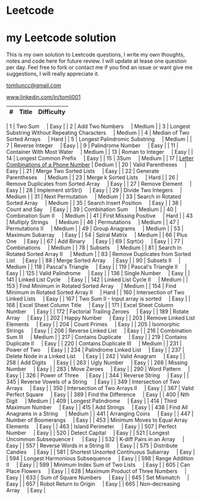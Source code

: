 # Leetcode
# my Leetcode solution

This is my own solution to Leetcode questions, I write my own thoughts, notes and code here for future review. I will update at lease one question per day. Feel free to fork or contact me if you find an issue or want give me suggestions, I will really appreciate it.

tomliuncc@gmail.com

www.linkedin.com/in/tomli001

| # | Title | Difficulty |
|---| ----- | ---------- |

| 1 | Two Sum     | Easy |
| 2 | Add Two Numbers     | Medium |
| 3 | Longest Substring Without Repeating Characters     | Medium |
| 4 | Median of Two Sorted Arrays     | Hard |
| 5 | Longest Palindromic Substring     | Medium |
| 7 | Reverse Integer     | Easy |
| 9 | Palindrome Number     | Easy |
| 11 | Container With Most Water     | Medium |
| 13 | Roman to Integer     | Easy |
| 14 | Longest Common Prefix     | Easy |
| 15 | 3Sum     | Medium |
| 17 | [Letter Combinations of a Phone Number](https://github.com/WeiqingLi1/Leetcode/blob/master/solution/17.%20Letter%20Combinations%20of%20a%20Phone%20Number.md) | Dedium |
| 20 | Valid Parentheses     | Easy |
| 21 | Merge Two Sorted Lists     | Easy |
| 22 | Generate Parentheses     | Medium |
| 23 | Merge k Sorted Lists     | Hard |
| 26 | Remove Duplicates from Sorted Array     | Easy |
| 27 | Remove Element     | Easy |
| 28 | Implement strStr()     | Easy |
| 29 | Divide Two Integers     | Medium |
| 31 | Next Permutation     | Medium |
| 33 | Search in Rotated Sorted Array     | Medium |
| 35 | Search Insert Position     | Easy |
| 38 | Count and Say     | Easy |
| 39 | Combination Sum     | Medium |
| 40 | Combination Sum II     | Medium |
| 41 | First Missing Positive     | Hard |
| 43 | Multiply Strings     | Medium |
| 46 | Permutations     | Medium |
| 47 | Permutations II     | Medium |
| 49 | Group Anagrams     | Medium |
| 53 | Maximum Subarray     | Easy |
| 54 | Spiral Matrix     | Medium |
| 66 | Plus One     | Easy |
| 67 | Add Binary     | Easy |
| 69 | Sqrt(x)     | Easy |
| 77 | Combinations     | Medium |
| 78 | Subsets     | Medium |
| 81 | Search in Rotated Sorted Array II     | Medium |
| 83 | Remove Duplicates from Sorted List     | Easy |
| 88 | Merge Sorted Array     | Easy |
| 90 | Subsets II     | Medium |
| 118 | Pascal's Triangle     | Easy |
| 119 | Pascal's Triangle II     | Easy |
| 125 | Valid Palindrome     | Easy |
| 136 | Single Number     | Easy |
| 141 | Linked List Cycle     | Easy |
| 142 | Linked List Cycle II     | Medium |
| 153 | Find Minimum in Rotated Sorted Array     | Medium |
| 154 | Find Minimum in Rotated Sorted Array II     | Hard |
| 160 | Intersection of Two Linked Lists     | Easy |
| 167 | Two Sum II - Input array is sorted     | Easy |
| 168 | Excel Sheet Column Title     | Easy |
| 171 | Excel Sheet Column Number     | Easy |
| 172 | Factorial Trailing Zeroes     | Easy |
| 189 | Rotate Array     | Easy |
| 202 | Happy Number     | Easy |
| 203 | Remove Linked List Elements     | Easy |
| 204 | Count Primes     | Easy |
| 205 | Isomorphic Strings     | Easy |
| 206 | Reverse Linked List     | Easy |
| 216 | Combination Sum III     | Medium |
| 217 | Contains Duplicate     | Easy |
| 219 | Contains Duplicate II     | Easy |
| 220 | Contains Duplicate III     | Medium |
| 231 | Power of Two     | Easy |
| 234 | Palindrome Linked List     | Easy |
| 237 | Delete Node in a Linked List     | Easy |
| 242 | Valid Anagram     | Easy |
| 258 | Add Digits     | Easy |
| 263 | Ugly Number     | Easy |
| 268 | Missing Number     | Easy |
| 283 | Move Zeroes     | Easy |
| 290 | Word Pattern     | Easy |
| 326 | Power of Three     | Easy |
| 344 | Reverse String     | Easy |
| 345 | Reverse Vowels of a String     | Easy |
| 349 | Intersection of Two Arrays     | Easy |
| 350 | Intersection of Two Arrays II     | Easy |
| 367 | Valid Perfect Square     | Easy |
| 389 | Find the Difference     | Easy |
| 400 | Nth Digit     | Medium |
| 409 | Longest Palindrome     | Easy |
| 414 | Third Maximum Number     | Easy |
| 415 | Add Strings     | Easy |
| 438 | Find All Anagrams in a String     | Medium |
| 441 | Arranging Coins     | Easy |
| 447 | Number of Boomerangs     | Easy |
| 453 | Minimum Moves to Equal Array Elements     | Easy |
| 463 | Island Perimeter     | Easy |
| 507 | Perfect Number     | Easy |
| 520 | Detect Capital     | Easy |
| 521 | Longest Uncommon Subsequence I      | Easy |
| 532 | K-diff Pairs in an Array     | Easy |
| 557 | Reverse Words in a String III     | Easy |
| 575 | Distribute Candies     | Easy |
| 581 | Shortest Unsorted Continuous Subarray     | Easy |
| 594 | Longest Harmonious Subsequence     | Easy |
| 598 | Range Addition II     | Easy |
| 599 | Minimum Index Sum of Two Lists     | Easy |
| 605 | Can Place Flowers     | Easy |
| 628 | Maximum Product of Three Numbers     | Easy |
| 633 | Sum of Square Numbers     | Easy |
| 645 | Set Mismatch     | Easy |
| 657 | Robot Return to Origin     | Easy |
| 665 | Non-decreasing Array     | Easy |

